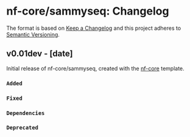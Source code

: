 # nf-core/sammyseq: Changelog

The format is based on [Keep a Changelog](https://keepachangelog.com/en/1.0.0/)
and this project adheres to [Semantic Versioning](https://semver.org/spec/v2.0.0.html).

## v0.01dev - [date]

Initial release of nf-core/sammyseq, created with the [nf-core](https://nf-co.re/) template.

### `Added`

### `Fixed`

### `Dependencies`

### `Deprecated`
